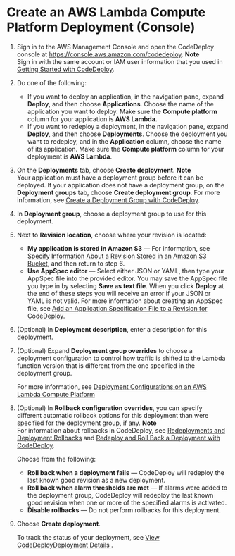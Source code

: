 # Create an AWS Lambda Compute Platform Deployment \(Console\)<a name="deployments-create-console-lambda"></a>

1. Sign in to the AWS Management Console and open the CodeDeploy console at [https://console\.aws\.amazon\.com/codedeploy](https://console.aws.amazon.com/codedeploy)\.
**Note**  
Sign in with the same account or IAM user information that you used in [Getting Started with CodeDeploy](getting-started-codedeploy.md)\.

1. Do one of the following:
   +  If you want to deploy an application, in the navigation pane, expand **Deploy**, and then choose **Applications**\. Choose the name of the application you want to deploy\. Make sure the **Compute platform** column for your application is **AWS Lambda\.**
   +  If you want to redeploy a deployment, in the navigation pane, expand **Deploy**, and then choose **Deployments**\. Choose the deployment you want to redeploy, and in the **Application** column, choose the name of its application\. Make sure the **Compute platform** column for your deployment is **AWS Lambda**\.

1. On the **Deployments** tab, choose **Create deployment**\.
**Note**  
Your application must have a deployment group before it can be deployed\. If your application does not have a deployment group, on the **Deployment groups** tab, choose **Create deployment group**\. For more information, see [Create a Deployment Group with CodeDeploy](deployment-groups-create.md)\. 

1. In **Deployment group**, choose a deployment group to use for this deployment\.

1. Next to **Revision location**, choose where your revision is located:
   + **My application is stored in Amazon S3** — For information, see [Specify Information About a Revision Stored in an Amazon S3 Bucket](deployments-create-console-s3.md), and then return to step 6\. 
   + **Use AppSpec editor** — Select either JSON or YAML, then type your AppSpec file into the provided editor\. You may save the AppSpec file you type in by selecting **Save as text file**\. When you click **Deploy** at the end of these steps you will receive an error if your JSON or YAML is not valid\. For more information about creating an AppSpec file, see [Add an Application Specification File to a Revision for CodeDeploy](application-revisions-appspec-file.md)\. 

1. \(Optional\) In **Deployment description**, enter a description for this deployment\.

1. \(Optional\) Expand **Deployment group overrides** to choose a deployment configuration to control how traffic is shifted to the Lambda function version that is different from the one specified in the deployment group\.

   For more information, see [ Deployment Configurations on an AWS Lambda Compute Platform ](deployment-configurations.md#deployment-configuration-lambda)

1. \(Optional\) In **Rollback configuration overrides**, you can specify different automatic rollback options for this deployment than were specified for the deployment group, if any\.
**Note**  
For information about rollbacks in CodeDeploy, see [Redeployments and Deployment Rollbacks](deployment-steps.md#deployment-rollback-lambda) and [Redeploy and Roll Back a Deployment with CodeDeploy](deployments-rollback-and-redeploy.md)\.

   Choose from the following:
   + **Roll back when a deployment fails** — CodeDeploy will redeploy the last known good revision as a new deployment\.
   + **Roll back when alarm thresholds are met** — If alarms were added to the deployment group, CodeDeploy will redeploy the last known good revision when one or more of the specified alarms is activated\.
   + **Disable rollbacks** — Do not perform rollbacks for this deployment\.

1. Choose **Create deployment**\. 

   To track the status of your deployment, see [View CodeDeployDeployment Details ](deployments-view-details.md)\.